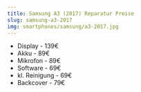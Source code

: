 ```yaml
---
title: Samsung A3 (2017) Reparatur Preise
slug: samsung-a3-2017
img: smartphones/samsung/a3-2017.jpg
---
```


- Display - 139€
- Akku - 89€
- Mikrofon - 89€
- Software - 69€
- kl. Reinigung - 69€
- Backcover - 79€